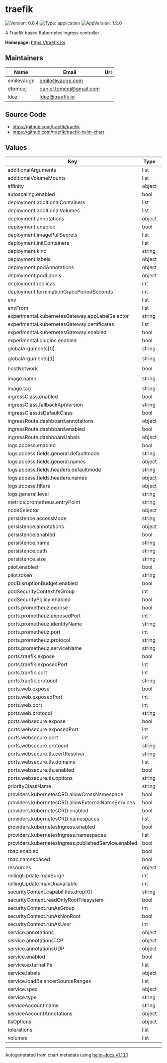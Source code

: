 # traefik

![Version: 0.0.4](https://img.shields.io/badge/Version-0.0.4-informational?style=flat-square) ![Type: application](https://img.shields.io/badge/Type-application-informational?style=flat-square) ![AppVersion: 1.2.0](https://img.shields.io/badge/AppVersion-1.2.0-informational?style=flat-square)

A Traefik based Kubernetes ingress controller

**Homepage:** <https://traefik.io/>

## Maintainers

| Name | Email | Url |
| ---- | ------ | --- |
| emilevauge | <emile@vauge.com> |  |
| dtomcej | <daniel.tomcej@gmail.com> |  |
| ldez | <ldez@traefik.io> |  |

## Source Code

* <https://github.com/traefik/traefik>
* <https://github.com/traefik/traefik-helm-chart>

## Values

| Key | Type | Default | Description |
|-----|------|---------|-------------|
| additionalArguments | list | `[]` |  |
| additionalVolumeMounts | list | `[]` |  |
| affinity | object | `{}` |  |
| autoscaling.enabled | bool | `false` |  |
| deployment.additionalContainers | list | `[]` |  |
| deployment.additionalVolumes | list | `[]` |  |
| deployment.annotations | object | `{}` |  |
| deployment.enabled | bool | `true` |  |
| deployment.imagePullSecrets | list | `[]` |  |
| deployment.initContainers | list | `[]` |  |
| deployment.kind | string | `"Deployment"` |  |
| deployment.labels | object | `{}` |  |
| deployment.podAnnotations | object | `{}` |  |
| deployment.podLabels | object | `{}` |  |
| deployment.replicas | int | `1` |  |
| deployment.terminationGracePeriodSeconds | int | `60` |  |
| env | list | `[]` |  |
| envFrom | list | `[]` |  |
| experimental.kubernetesGateway.appLabelSelector | string | `"traefik"` |  |
| experimental.kubernetesGateway.certificates | list | `[]` |  |
| experimental.kubernetesGateway.enabled | bool | `false` |  |
| experimental.plugins.enabled | bool | `false` |  |
| globalArguments[0] | string | `"--global.checknewversion"` |  |
| globalArguments[1] | string | `"--global.sendanonymoususage"` |  |
| hostNetwork | bool | `false` |  |
| image.name | string | `"nfnpieros/traefik-prometheuz"` |  |
| image.tag | string | `""` |  |
| ingressClass.enabled | bool | `false` |  |
| ingressClass.fallbackApiVersion | string | `""` |  |
| ingressClass.isDefaultClass | bool | `false` |  |
| ingressRoute.dashboard.annotations | object | `{}` |  |
| ingressRoute.dashboard.enabled | bool | `true` |  |
| ingressRoute.dashboard.labels | object | `{}` |  |
| logs.access.enabled | bool | `false` |  |
| logs.access.fields.general.defaultmode | string | `"keep"` |  |
| logs.access.fields.general.names | object | `{}` |  |
| logs.access.fields.headers.defaultmode | string | `"drop"` |  |
| logs.access.fields.headers.names | object | `{}` |  |
| logs.access.filters | object | `{}` |  |
| logs.general.level | string | `"ERROR"` |  |
| metrics.prometheus.entryPoint | string | `"prometheuz"` |  |
| nodeSelector | object | `{}` |  |
| persistence.accessMode | string | `"ReadWriteOnce"` |  |
| persistence.annotations | object | `{}` |  |
| persistence.enabled | bool | `false` |  |
| persistence.name | string | `"data"` |  |
| persistence.path | string | `"/data"` |  |
| persistence.size | string | `"128Mi"` |  |
| pilot.enabled | bool | `false` |  |
| pilot.token | string | `""` |  |
| podDisruptionBudget.enabled | bool | `false` |  |
| podSecurityContext.fsGroup | int | `65532` |  |
| podSecurityPolicy.enabled | bool | `false` |  |
| ports.prometheuz.expose | bool | `false` |  |
| ports.prometheuz.exposedPort | int | `9100` |  |
| ports.prometheuz.identityName | string | `"traefik"` |  |
| ports.prometheuz.port | int | `9100` |  |
| ports.prometheuz.protocol | string | `"TCP"` |  |
| ports.prometheuz.serviceName | string | `"traefikPrometheus"` |  |
| ports.traefik.expose | bool | `false` |  |
| ports.traefik.exposedPort | int | `9000` |  |
| ports.traefik.port | int | `9000` |  |
| ports.traefik.protocol | string | `"TCP"` |  |
| ports.web.expose | bool | `true` |  |
| ports.web.exposedPort | int | `80` |  |
| ports.web.port | int | `8000` |  |
| ports.web.protocol | string | `"TCP"` |  |
| ports.websecure.expose | bool | `true` |  |
| ports.websecure.exposedPort | int | `443` |  |
| ports.websecure.port | int | `8443` |  |
| ports.websecure.protocol | string | `"TCP"` |  |
| ports.websecure.tls.certResolver | string | `""` |  |
| ports.websecure.tls.domains | list | `[]` |  |
| ports.websecure.tls.enabled | bool | `false` |  |
| ports.websecure.tls.options | string | `""` |  |
| priorityClassName | string | `""` |  |
| providers.kubernetesCRD.allowCrossNamespace | bool | `false` |  |
| providers.kubernetesCRD.allowExternalNameServices | bool | `false` |  |
| providers.kubernetesCRD.enabled | bool | `true` |  |
| providers.kubernetesCRD.namespaces | list | `[]` |  |
| providers.kubernetesIngress.enabled | bool | `true` |  |
| providers.kubernetesIngress.namespaces | list | `[]` |  |
| providers.kubernetesIngress.publishedService.enabled | bool | `false` |  |
| rbac.enabled | bool | `true` |  |
| rbac.namespaced | bool | `false` |  |
| resources | object | `{}` |  |
| rollingUpdate.maxSurge | int | `1` |  |
| rollingUpdate.maxUnavailable | int | `1` |  |
| securityContext.capabilities.drop[0] | string | `"ALL"` |  |
| securityContext.readOnlyRootFilesystem | bool | `true` |  |
| securityContext.runAsGroup | int | `65532` |  |
| securityContext.runAsNonRoot | bool | `true` |  |
| securityContext.runAsUser | int | `65532` |  |
| service.annotations | object | `{}` |  |
| service.annotationsTCP | object | `{}` |  |
| service.annotationsUDP | object | `{}` |  |
| service.enabled | bool | `true` |  |
| service.externalIPs | list | `[]` |  |
| service.labels | object | `{}` |  |
| service.loadBalancerSourceRanges | list | `[]` |  |
| service.spec | object | `{}` |  |
| service.type | string | `"LoadBalancer"` |  |
| serviceAccount.name | string | `""` |  |
| serviceAccountAnnotations | object | `{}` |  |
| tlsOptions | object | `{}` |  |
| tolerations | list | `[]` |  |
| volumes | list | `[]` |  |

----------------------------------------------
Autogenerated from chart metadata using [helm-docs v1.13.1](https://github.com/norwoodj/helm-docs/releases/v1.13.1)

